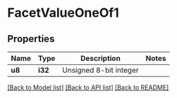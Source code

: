 # FacetValueOneOf1

## Properties

Name | Type | Description | Notes
------------ | ------------- | ------------- | -------------
**u8** | **i32** | Unsigned 8-bit integer | 

[[Back to Model list]](../README.md#documentation-for-models) [[Back to API list]](../README.md#documentation-for-api-endpoints) [[Back to README]](../README.md)


